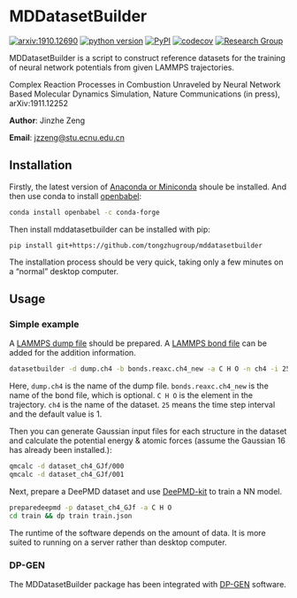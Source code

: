 # MDDatasetBuilder

[![arxiv:1910.12690](http://img.shields.io/badge/arXiv-1911.12252-B31B1B.svg?maxAge=86400)](https://arxiv.org/abs/1911.12252)
[![python version](https://img.shields.io/pypi/pyversions/mddatasetbuilder.svg?logo=python&logoColor=white)](https://pypi.org/project/mddatasetbuilder)
[![PyPI](https://img.shields.io/pypi/v/mddatasetbuilder.svg)](https://pypi.org/project/mddatasetbuilder)
[![codecov](https://codecov.io/gh/njzjz/mddatasetbuilder/branch/master/graph/badge.svg)](https://codecov.io/gh/njzjz/mddatasetbuilder)
[![Research Group](https://img.shields.io/website-up-down-green-red/https/computchem.cn.svg?label=Research%20Group)](https://computchem.cn)

MDDatasetBuilder is a script to construct reference datasets for the training of neural network potentials from given LAMMPS trajectories.

Complex Reaction Processes in Combustion Unraveled by Neural Network Based Molecular Dynamics Simulation, Nature Communications (in press), arXiv:1911.12252

**Author**: Jinzhe Zeng

**Email**: jzzeng@stu.ecnu.edu.cn

## Installation

Firstly, the latest version of [Anaconda or Miniconda](https://conda.io/projects/continuumio-conda/en/latest/user-guide/install/index.html) shoule be installed. And then use conda to install [openbabel](https://github.com/openbabel/openbabel):

```sh
conda install openbabel -c conda-forge
```

Then install mddatasetbuilder can be installed with pip:
```
pip install git+https://github.com/tongzhugroup/mddatasetbuilder
```

The installation process should be very quick, taking only a few minutes on a “normal” desktop computer. 

## Usage
### Simple example

A [LAMMPS dump file](https://lammps.sandia.gov/doc/dump.html) should be prepared. A [LAMMPS bond file](http://lammps.sandia.gov/doc/fix_reax_bonds.html) can be added for the addition information.

```bash
datasetbuilder -d dump.ch4 -b bonds.reaxc.ch4_new -a C H O -n ch4 -i 25
```

Here, `dump.ch4` is the name of the dump file. `bonds.reaxc.ch4_new` is the name of the bond file, which is optional. `C H O` is the element in the trajectory. `ch4` is the name of the dataset. `25` means the time step interval and the default value is 1.

Then you can generate Gaussian input files for each structure in the dataset and calculate the potential energy & atomic forces (assume the Gaussian 16 has already been installed.):

```bash
qmcalc -d dataset_ch4_GJf/000
qmcalc -d dataset_ch4_GJf/001
```

Next, prepare a DeePMD dataset and use [DeePMD-kit](https://github.com/deepmodeling/deepmd-kit) to train a NN model.

```bash
preparedeepmd -p dataset_ch4_GJf -a C H O
cd train && dp train train.json
```

The runtime of the software depends on the amount of data. It is more suited to running on a server rather than desktop computer.

### DP-GEN
The MDDatasetBuilder package has been integrated with [DP-GEN](https://github.com/deepmodeling/dpgen) software.
